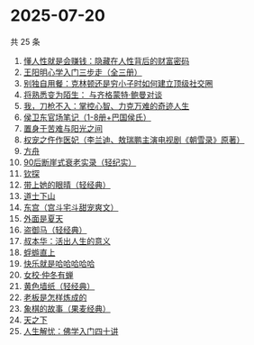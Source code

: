 # 2025-07-20

共 25 条

<!-- BEGIN WEREAD -->
<!-- 最后更新时间 2025-07-20 22:25:13 +0800 -->
1. [懂人性就是会赚钱：隐藏在人性背后的财富密码](https://weread.qq.com/web/bookDetail/0e232f00813aba224g01089c)
1. [王阳明心学入门三步走（全三册）](https://weread.qq.com/web/bookDetail/bef32c20813aba1dbg018aa3)
1. [别独自用餐：克林顿还是穷小子时如何建立顶级社交圈](https://weread.qq.com/web/bookDetail/a0a32a905cdf18a0a225ee6)
1. [将熟悉变为陌生： 与齐格蒙特·鲍曼对谈](https://weread.qq.com/web/bookDetail/bd232300813aba244g013400)
1. [我，刀枪不入：掌控心智、力克万难的奇迹人生](https://weread.qq.com/web/bookDetail/556326b0813aba244g01620e)
1. [侯卫东官场笔记（1-8册+巴国侯氏）](https://weread.qq.com/web/bookDetail/0b0328b05c06490b0989939)
1. [置身于苦难与阳光之间](https://weread.qq.com/web/bookDetail/44432740813aba23eg0195c8)
1. [权宠之仵作医妃（李兰迪、敖瑞鹏主演电视剧《朝雪录》原著）](https://weread.qq.com/web/bookDetail/49732cf0713cf075497323f)
1. [方舟](https://weread.qq.com/web/bookDetail/b1132730813ab9a9fg012df1)
1. [90后断崖式衰老实录（轻纪实）](https://weread.qq.com/web/bookDetail/883324a0813ab9c81g016c9c)
1. [钦探](https://weread.qq.com/web/bookDetail/dee32bc0813aba247g014d0c)
1. [带上她的眼晴（轻经典）](https://weread.qq.com/web/bookDetail/0f032480813ab9f2bg0128ad)
1. [道士下山](https://weread.qq.com/web/bookDetail/7f5328c0813aba1deg0176b4)
1. [东宫（宫斗宅斗甜宠爽文）](https://weread.qq.com/web/bookDetail/11532370813aba1dbg016696)
1. [外面是夏天](https://weread.qq.com/web/bookDetail/8d732e60813ab823ag017ade)
1. [盗御马（轻经典）](https://weread.qq.com/web/bookDetail/6fb32a40813aba1ceg018c72)
1. [叔本华：活出人生的意义](https://weread.qq.com/web/bookDetail/1f232260813aba240g012161)
1. [蜉蝣直上](https://weread.qq.com/web/bookDetail/63832fc0813aba215g01097b)
1. [快乐就是哈哈哈哈哈](https://weread.qq.com/web/bookDetail/0c632db0813ab708ag0170b2)
1. [女校·仲冬有蝉](https://weread.qq.com/web/bookDetail/2b532d10813ab9f99g012ebc)
1. [黄色墙纸（轻经典）](https://weread.qq.com/web/bookDetail/34b32580813ab9c62g012ec8)
1. [老板是怎样炼成的](https://weread.qq.com/web/bookDetail/c7332210813aba1f3g017987)
1. [象棋的故事（果麦经典）](https://weread.qq.com/web/bookDetail/df532860813ab8dcbg0128a9)
1. [天之下](https://weread.qq.com/web/bookDetail/4de326a0721770aa4de95f4)
1. [人生解忧：佛学入门四十讲](https://weread.qq.com/web/bookDetail/a2332ee0813aba1a7g0123df)
<!-- END WEREAD -->